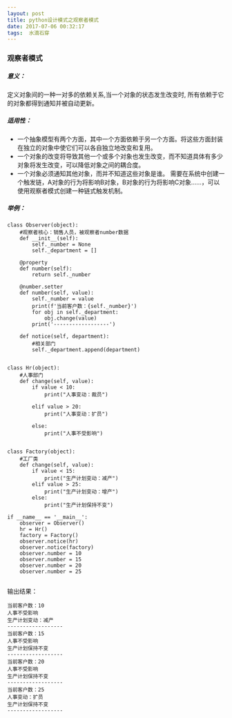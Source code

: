 ```yaml
---
layout: post
title: python设计模式之观察者模式
date: 2017-07-06 00:32:17
tags:  水滴石穿
---
```

### 观察者模式

##### 意义：
定义对象间的一种一对多的依赖关系,当一个对象的状态发生改变时, 所有依赖于它的对象都得到通知并被自动更新。
##### 适用性：
- 一个抽象模型有两个方面，其中一个方面依赖于另一个方面。将这些方面封装在独立的对象中使它们可以各自独立地改变和复用。
- 一个对象的改变将导致其他一个或多个对象也发生改变，而不知道具体有多少对象将发生改变，可以降低对象之间的耦合度。
- 一个对象必须通知其他对象，而并不知道这些对象是谁。
需要在系统中创建一个触发链，A对象的行为将影响B对象，B对象的行为将影响C对象……，可以使用观察者模式创建一种链式触发机制。

##### 举例：
```
class Observer(object):
    #观察者核心：销售人员，被观察者number数据
    def __init__(self):
        self._number = None
        self._department = []

    @property
    def number(self):
        return self._number

    @number.setter
    def number(self, value):
        self._number = value
        print(f'当前客户数：{self._number}')
        for obj in self._department:
            obj.change(value)
        print('------------------')

    def notice(self, department):
        #相关部门
        self._department.append(department)


class Hr(object):
    #人事部门
    def change(self, value):
        if value < 10:
            print("人事变动：裁员")

        elif value > 20:
            print("人事变动：扩员")

        else:
            print("人事不受影响")


class Factory(object):
    #工厂类
    def change(self, value):
        if value < 15:
            print("生产计划变动：减产")
        elif value > 25:
            print("生产计划变动：增产")
        else:
            print("生产计划保持不变")

if __name__ == '__main__':
    observer = Observer()
    hr = Hr()
    factory = Factory()
    observer.notice(hr)
    observer.notice(factory)
    observer.number = 10
    observer.number = 15
    observer.number = 20
    observer.number = 25


```

输出结果：
```
当前客户数：10
人事不受影响
生产计划变动：减产
------------------
当前客户数：15
人事不受影响
生产计划保持不变
------------------
当前客户数：20
人事不受影响
生产计划保持不变
------------------
当前客户数：25
人事变动：扩员
生产计划保持不变
------------------
```
